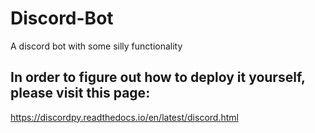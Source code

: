 # Discord-Bot
A discord bot with some silly functionality
## In order to figure out how to deploy it yourself, please visit this page:
https://discordpy.readthedocs.io/en/latest/discord.html

